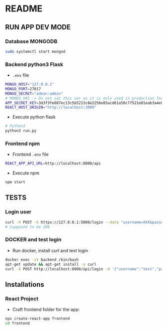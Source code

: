 # README
## RUN APP DEV MODE
### Database MONGODB
```bash
sudo systemctl start mongod
```

### Backend python3 Flask
- `.env` file
```bash
MONGO_HOST="127.0.0.1"
MONGO_PORT=27017
MONGO_SECRET="admin:admin"
# MONGO_URI -> Do not set this var as it is only used in production for DNS resolution with mongo
APP_SECRET_KEY=3d3f3fe087ec13c5b5213c8e2256e85acd61a50c7f521e01eab3a4e01d9c01a1
REACT_HOST_ORIGIN="http://localhost:3000"
```
- Execute python flask
```bash
# Python3
python3 run.py
```

### Frontend npm
- Frontend `.env` file
```bash
REACT_APP_API_URL=http://localhost:8000/api
```
- Execute npm
```bash
npm start
```

## TESTS
### Login user
```bash
curl -X POST -k https://127.0.0.1:5000/login --data "username=XXX&password=XXX"
# Supposed to be 200
```

### DOCKER and test login
- Run docker, install curl and test login
```bash
docker exec -it backend /bin/bash
apt-get update && apt-get install -y curl
curl -X POST http://localhost:8000/api/login -d '{"username":"test","password":"test"}' -H "Content-Type: application/json"
```

## Installations
### React Project
- Craft frontend folder for the app:
```bash
npx create-react-app frontend
cd frontend
```

